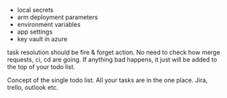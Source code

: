 - local secrets
- arm deployment parameters
- environment variables
- app settings
- key vault in azure


task resolution should be fire & forget action. No need to check how merge requests, ci, cd are going. If anything bad happens, it just will be added to the top of your todo list. 

Concept of the single todo list. All your tasks are in the one place. Jira, trello, outlook etc. 